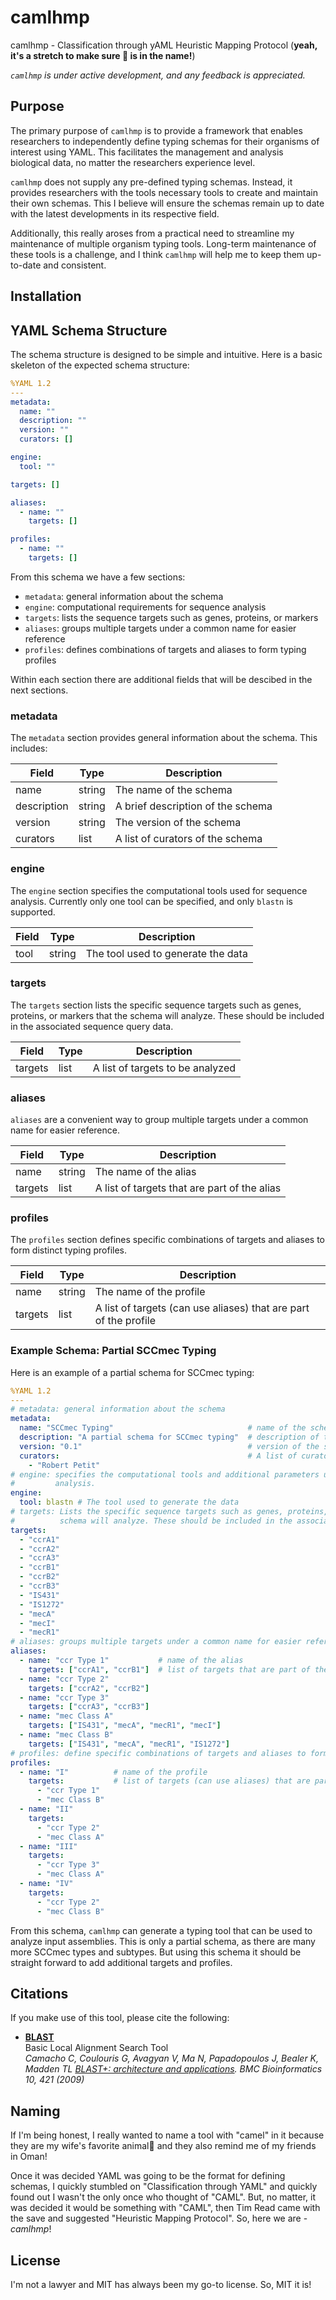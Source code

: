 # camlhmp

camlhmp - Classification through yAML Heuristic Mapping Protocol (__yeah, it's a stretch to
make sure 🐪 is in the name!__)

_`camlhmp` is under active development, and any feedback is appreciated._

## Purpose

The primary purpose of `camlhmp` is to provide a framework that enables researchers to
independently define typing schemas for their organisms of interest using YAML. This
facilitates the management and analysis biological data, no matter the researchers experience
level.

`camlhmp` does not supply any pre-defined typing schemas. Instead, it provides researchers
with the tools necessary tools to create and maintain their own schemas. This I believe will
ensure the schemas remain up to date with the latest developments in its respective field.

Additionally, this really aroses from a practical need to streamline my maintenance of
multiple organism typing tools. Long-term maintenance of these tools is a challenge, and
I think `camlhmp` will help me to keep them up-to-date and consistent.

## Installation


## YAML Schema Structure

The schema structure is designed to be simple and intuitive. Here is a basic skeleton of the
expected schema structure:

```yaml
%YAML 1.2
---
metadata:
  name: ""
  description: ""
  version: ""
  curators: []

engine:
  tool: ""

targets: []

aliases:
  - name: ""
    targets: []

profiles:
  - name: ""
    targets: []
```

From this schema we have a few sections:

- `metadata`: general information about the schema
- `engine`: computational requirements for sequence analysis
- `targets`: lists the sequence targets such as genes, proteins, or markers
- `aliases`: groups multiple targets under a common name for easier reference
- `profiles`: defines combinations of targets and aliases to form typing profiles

Within each section there are additional fields that will be descibed in the next sections.

### metadata

The `metadata` section provides general information about the schema. This includes:

| Field        | Type   | Description                                      |
|--------------|--------|--------------------------------------------------|
| name         | string | The name of the schema                           |
| description  | string | A brief description of the schema                |
| version      | string | The version of the schema                        |
| curators     | list   | A list of curators of the schema                 |

### engine

The `engine` section specifies the computational tools used for sequence analysis. Currently
only one tool can be specified, and only `blastn` is supported.

| Field | Type   | Description                                      |
|-------|--------|--------------------------------------------------|
| tool  | string | The tool used to generate the data               |

### targets

The `targets` section lists the specific sequence targets such as genes, proteins, or markers
that the schema will analyze. These should be included in the associated sequence query data.

| Field   | Type   | Description                                    |
|---------|--------|------------------------------------------------|
| targets | list | A list of targets to be analyzed                 |

### aliases

`aliases` are a convenient way to group multiple targets under a common name for easier
reference.

| Field   | Type   | Description                                    |
|---------|--------|------------------------------------------------|
| name    | string | The name of the alias                          |
| targets | list   | A list of targets that are part of the alias   |

### profiles

The `profiles` section defines specific combinations of targets and aliases to form distinct
typing profiles.

| Field   | Type   | Description                                    |
|---------|--------|------------------------------------------------|
| name    | string | The name of the profile                        |
| targets | list   | A list of targets (can use aliases) that are part of the profile |

### Example Schema: Partial SCCmec Typing

Here is an example of a partial schema for SCCmec typing:

```yaml
%YAML 1.2
---
# metadata: general information about the schema
metadata:
  name: "SCCmec Typing"                              # name of the schema
  description: "A partial schema for SCCmec typing"  # description of the schema
  version: "0.1"                                     # version of the schema
  curators:                                          # A list of curators of the schema
    - "Robert Petit"
# engine: specifies the computational tools and additional parameters used for sequence
#         analysis.
engine:
  tool: blastn # The tool used to generate the data
# targets: Lists the specific sequence targets such as genes, proteins, or markers that the
#          schema will analyze. These should be included in the associated sequence query data
targets:
  - "ccrA1"
  - "ccrA2"
  - "ccrA3"
  - "ccrB1"
  - "ccrB2"
  - "ccrB3"
  - "IS431"
  - "IS1272"
  - "mecA"
  - "mecI"
  - "mecR1"
# aliases: groups multiple targets under a common name for easier reference
aliases:
  - name: "ccr Type 1"           # name of the alias
    targets: ["ccrA1", "ccrB1"]  # list of targets that are part of the alias
  - name: "ccr Type 2"
    targets: ["ccrA2", "ccrB2"]
  - name: "ccr Type 3"
    targets: ["ccrA3", "ccrB3"]
  - name: "mec Class A"
    targets: ["IS431", "mecA", "mecR1", "mecI"]
  - name: "mec Class B"
    targets: ["IS431", "mecA", "mecR1", "IS1272"]
# profiles: define specific combinations of targets and aliases to form distinct typing profiles
profiles:
  - name: "I"          # name of the profile
    targets:           # list of targets (can use aliases) that are part of the profile
      - "ccr Type 1"
      - "mec Class B"
  - name: "II"
    targets:
      - "ccr Type 2"
      - "mec Class A"
  - name: "III"
    targets:
      - "ccr Type 3"
      - "mec Class A"
  - name: "IV"
    targets:
      - "ccr Type 2"
      - "mec Class B"
```

From this schema, `camlhmp` can generate a typing tool that can be used to analyze input
assemblies. This is only a partial schema, as there are many more SCCmec types and subtypes.
But using this schema it should be straight forward to add additional targets and profiles.

## Citations

If you make use of this tool, please cite the following:

* **[BLAST](https://blast.ncbi.nlm.nih.gov/Blast.cgi)**  
Basic Local Alignment Search Tool  
*Camacho C, Coulouris G, Avagyan V, Ma N, Papadopoulos J, Bealer K, Madden TL [BLAST+: architecture and applications](http://dx.doi.org/10.1186/1471-2105-10-421). BMC Bioinformatics 10, 421 (2009)*  

## Naming

If I'm being honest, I really wanted to name a tool with "camel" in it because they are my
wife's favorite animal🐪 and they also remind me of my friends in Oman!

Once it was decided YAML was going to be the format for defining schemas, I quickly stumbled
on "Classification through YAML" and quickly found out I wasn't the only once who thought
of "CAML". But, no matter, it was decided it would be something with "CAML", then Tim Read
came with the save and suggested "Heuristic Mapping Protocol". So, here we are - _camlhmp_!

## License

I'm not a lawyer and MIT has always been my go-to license. So, MIT it is!

